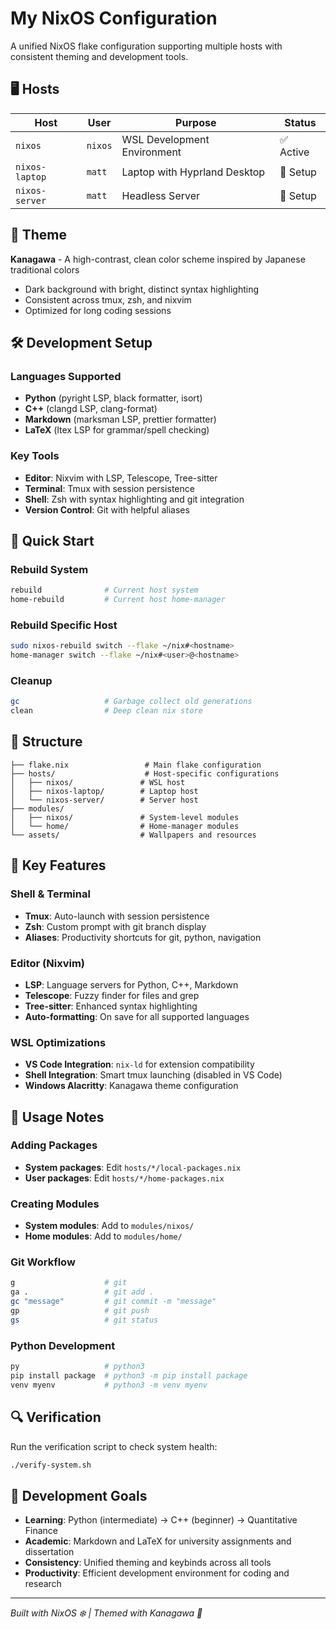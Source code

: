 # My NixOS Configuration

A unified NixOS flake configuration supporting multiple hosts with consistent theming and development tools.

## 🖥️ Hosts

| Host | User | Purpose | Status |
|------|------|---------|--------|
| `nixos` | `nixos` | WSL Development Environment | ✅ Active |
| `nixos-laptop` | `matt` | Laptop with Hyprland Desktop | 🚧 Setup |
| `nixos-server` | `matt` | Headless Server | 🚧 Setup |

## 🎨 Theme

**Kanagawa** - A high-contrast, clean color scheme inspired by Japanese traditional colors
- Dark background with bright, distinct syntax highlighting
- Consistent across tmux, zsh, and nixvim
- Optimized for long coding sessions

## 🛠️ Development Setup

### Languages Supported
- **Python** (pyright LSP, black formatter, isort)
- **C++** (clangd LSP, clang-format)
- **Markdown** (marksman LSP, prettier formatter)
- **LaTeX** (ltex LSP for grammar/spell checking)

### Key Tools
- **Editor**: Nixvim with LSP, Telescope, Tree-sitter
- **Terminal**: Tmux with session persistence
- **Shell**: Zsh with syntax highlighting and git integration
- **Version Control**: Git with helpful aliases

## 🚀 Quick Start

### Rebuild System
```bash
rebuild              # Current host system
home-rebuild         # Current host home-manager
```

### Rebuild Specific Host
```bash
sudo nixos-rebuild switch --flake ~/nix#<hostname>
home-manager switch --flake ~/nix#<user>@<hostname>
```

### Cleanup
```bash
gc                   # Garbage collect old generations
clean                # Deep clean nix store
```

## 📂 Structure

```
├── flake.nix                 # Main flake configuration
├── hosts/                    # Host-specific configurations
│   ├── nixos/               # WSL host
│   ├── nixos-laptop/        # Laptop host  
│   └── nixos-server/        # Server host
├── modules/
│   ├── nixos/               # System-level modules
│   └── home/                # Home-manager modules
└── assets/                  # Wallpapers and resources
```

## 🔧 Key Features

### Shell & Terminal
- **Tmux**: Auto-launch with session persistence
- **Zsh**: Custom prompt with git branch display
- **Aliases**: Productivity shortcuts for git, python, navigation

### Editor (Nixvim)
- **LSP**: Language servers for Python, C++, Markdown
- **Telescope**: Fuzzy finder for files and grep
- **Tree-sitter**: Enhanced syntax highlighting
- **Auto-formatting**: On save for all supported languages

### WSL Optimizations
- **VS Code Integration**: `nix-ld` for extension compatibility
- **Shell Integration**: Smart tmux launching (disabled in VS Code)
- **Windows Alacritty**: Kanagawa theme configuration

## 📝 Usage Notes

### Adding Packages
- **System packages**: Edit `hosts/*/local-packages.nix`
- **User packages**: Edit `hosts/*/home-packages.nix`

### Creating Modules
- **System modules**: Add to `modules/nixos/`
- **Home modules**: Add to `modules/home/`

### Git Workflow
```bash
g                    # git
ga .                 # git add .
gc "message"         # git commit -m "message"
gp                   # git push
gs                   # git status
```

### Python Development
```bash
py                   # python3
pip install package  # python3 -m pip install package
venv myenv           # python3 -m venv myenv
```

## 🔍 Verification

Run the verification script to check system health:
```bash
./verify-system.sh
```

## 🎯 Development Goals

- **Learning**: Python (intermediate) → C++ (beginner) → Quantitative Finance
- **Academic**: Markdown and LaTeX for university assignments and dissertation
- **Consistency**: Unified theming and keybinds across all tools
- **Productivity**: Efficient development environment for coding and research

---

*Built with NixOS ❄️ | Themed with Kanagawa 🌊*
